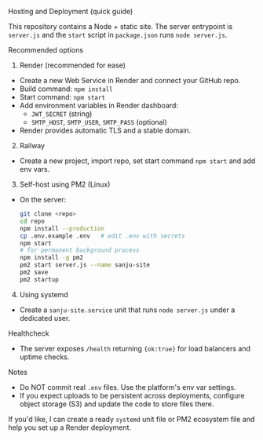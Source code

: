 Hosting and Deployment (quick guide)

This repository contains a Node + static site. The server entrypoint is `server.js` and the `start` script in `package.json` runs `node server.js`.

Recommended options

1) Render (recommended for ease)
- Create a new Web Service in Render and connect your GitHub repo.
- Build command: `npm install`
- Start command: `npm start`
- Add environment variables in Render dashboard:
  - `JWT_SECRET` (string)
  - `SMTP_HOST`, `SMTP_USER`, `SMTP_PASS` (optional)
- Render provides automatic TLS and a stable domain.

2) Railway
- Create a new project, import repo, set start command `npm start` and add env vars.

3) Self-host using PM2 (Linux)
- On the server:
  ```bash
  git clone <repo>
  cd repo
  npm install --production
  cp .env.example .env   # edit .env with secrets
  npm start
  # for permanent background process
  npm install -g pm2
  pm2 start server.js --name sanju-site
  pm2 save
  pm2 startup
  ```

4) Using systemd
- Create a `sanju-site.service` unit that runs `node server.js` under a dedicated user.

Healthcheck
- The server exposes `/health` returning `{ok:true}` for load balancers and uptime checks.

Notes
- Do NOT commit real `.env` files. Use the platform's env var settings.
- If you expect uploads to be persistent across deployments, configure object storage (S3) and update the code to store files there.

If you'd like, I can create a ready `systemd` unit file or PM2 ecosystem file and help you set up a Render deployment.
